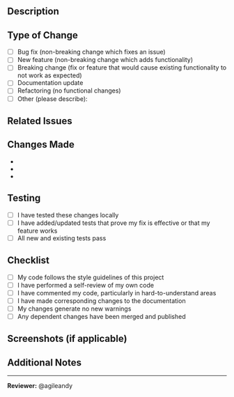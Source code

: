 ## Description
<!-- Provide a brief description of the changes in this PR -->

## Type of Change
<!-- Mark the relevant option with an 'x' -->
- [ ] Bug fix (non-breaking change which fixes an issue)
- [ ] New feature (non-breaking change which adds functionality)
- [ ] Breaking change (fix or feature that would cause existing functionality to not work as expected)
- [ ] Documentation update
- [ ] Refactoring (no functional changes)
- [ ] Other (please describe):

## Related Issues
<!-- Link to related issues, e.g., "Fixes #123" or "Relates to #456" -->

## Changes Made
<!-- List the specific changes made in this PR -->
- 
- 
- 

## Testing
<!-- Describe how you tested these changes -->
- [ ] I have tested these changes locally
- [ ] I have added/updated tests that prove my fix is effective or that my feature works
- [ ] All new and existing tests pass

## Checklist
<!-- Mark completed items with an 'x' -->
- [ ] My code follows the style guidelines of this project
- [ ] I have performed a self-review of my own code
- [ ] I have commented my code, particularly in hard-to-understand areas
- [ ] I have made corresponding changes to the documentation
- [ ] My changes generate no new warnings
- [ ] Any dependent changes have been merged and published

## Screenshots (if applicable)
<!-- Add screenshots to help explain your changes -->

## Additional Notes
<!-- Add any additional notes or context about the PR here -->

---
**Reviewer:** @agileandy
